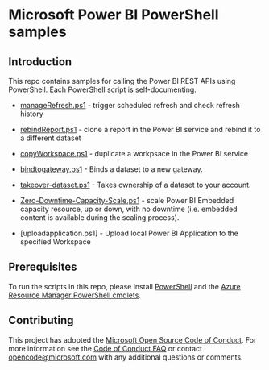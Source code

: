 # Microsoft Power BI PowerShell samples

## Introduction

This repo contains samples for calling the Power BI REST APIs using PowerShell. Each PowerShell script is self-documenting.

* [manageRefresh.ps1](https://github.com/Azure-Samples/powerbi-powershell/blob/master/manageRefresh.ps1) - trigger scheduled refresh and check refresh history

* [rebindReport.ps1](https://github.com/Azure-Samples/powerbi-powershell/blob/master/rebindReport.ps1) - clone a report in the Power BI service and rebind it to a different dataset

* [copyWorkspace.ps1](https://github.com/Azure-Samples/powerbi-powershell/blob/master/copyWorkspace.ps1) - duplicate a workpsace in the Power BI service 

* [bindtogateway.ps1](https://github.com/Azure-Samples/powerbi-powershell/blob/master/bindtogateway.ps1) - Binds a dataset to a new gateway.

* [takeover-dataset.ps1](https://github.com/Azure-Samples/powerbi-powershell/blob/master/takeover-dataset.ps1) - Takes ownership of a dataset to your account.

* [Zero-Downtime-Capacity-Scale.ps1](https://github.com/Azure-Samples/powerbi-powershell/blob/master/Zero-Downtime-Capacity-Scale.ps1) - scale Power BI Embedded capacity resource, up or down, with no downtime (i.e. embedded content is available during the scaling process).

* [uploadapplication.ps1] - Upload local Power BI Application to the specified Workspace

## Prerequisites

To run the scripts in this repo, please install [PowerShell](https://msdn.microsoft.com/en-us/powershell/scripting/setup/installing-windows-powershell) and the [Azure Resource Manager PowerShell cmdlets](https://www.powershellgallery.com/packages/AzureRM/).

## Contributing

This project has adopted the [Microsoft Open Source Code of Conduct](https://opensource.microsoft.com/codeofconduct/). For more information see the [Code of Conduct FAQ](https://opensource.microsoft.com/codeofconduct/faq/) or contact [opencode@microsoft.com](mailto:opencode@microsoft.com) with any additional questions or comments.
